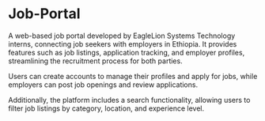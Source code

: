 # Job-Portal

A web-based job portal developed by EagleLion Systems Technology interns, connecting job seekers with employers in Ethiopia.
It provides features such as job listings, application tracking, and employer profiles, streamlining the recruitment process for both parties.

Users can create accounts to manage their profiles and apply for jobs, while employers can post job openings and review applications.

Additionally, the platform includes a search functionality, allowing users to filter job listings by category, location, and experience level.
